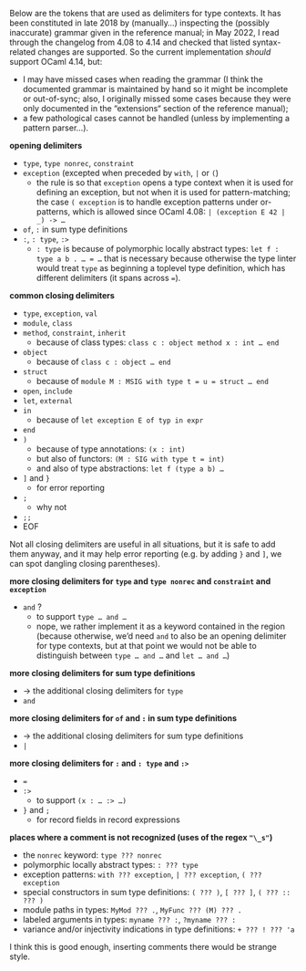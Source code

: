 Below are the tokens that are used as delimiters for type contexts. It has been
constituted in late 2018 by (manually…) inspecting the (possibly inaccurate)
grammar given in the reference manual; in May 2022, I read through the changelog
from 4.08 to 4.14 and checked that listed syntax-related changes are supported.
So the current implementation *should* support OCaml 4.14, but:

  * I may have missed cases when reading the grammar (I think the documented
    grammar is maintained by hand so it might be incomplete or out-of-sync;
    also, I originally missed some cases because they were only documented in
    the “extensions“ section of the reference manual);
  * a few pathological cases cannot be handled (unless by implementing a pattern
    parser…).

**opening delimiters**
  + `type`, `type nonrec`, `constraint`
  + `exception` (excepted when preceded by `with`, `|` or `(`)
      * the rule is so that `exception` opens a type context when it is used for
        defining an exception, but not when it is used for pattern-matching; the
        case `( exception` is to handle exception patterns under or-patterns,
        which is allowed since OCaml 4.08: `| (exception E 42 | _) -> …`
  + `of`, `:` in sum type definitions
  + `:`, `: type`, `:>`
      * `: type` is because of polymorphic locally abstract types: `let f : type a b . … = …`
        that is necessary because otherwise the type linter would treat `type`
        as beginning a toplevel type definition, which has different delimiters
        (it spans across `=`).

**common closing delimiters**
  + `type`, `exception`, `val`
  + `module`, `class`
  + `method`, `constraint`, `inherit`
      * because of class types: `class c : object method x : int … end`
  + `object`
      * because of `class c : object … end`
  + `struct`
      * because of `module M : MSIG with type t = u = struct … end`
  + `open`, `include`
  + `let`, `external`
  + `in`
      * because of `let exception E of typ in expr`
  + `end`
  + `)`
      * because of type annotations: `(x : int)`
      * but also of functors: `(M : SIG with type t = int)`
      * and also of type abstractions: `let f (type a b) …`
  + `]` and `}`
      * for error reporting
  + `;`
      * why not
  + `;;`
  + EOF

Not all closing delimiters are useful in all situations, but it is safe to add
them anyway, and it may help error reporting (e.g. by adding `}` and `]`, we can
spot dangling closing parentheses).

**more closing delimiters for `type` and `type nonrec` and `constraint` and `exception`**
  - `and` ? 
      * to support `type … and …`
      * nope, we rather implement it as a keyword contained in the region
        (because otherwise, we’d need `and` to also be an opening delimiter for
        type contexts, but at that point we would not be able to distinguish
        between `type … and …` and `let … and …`)

**more closing delimiters for sum type definitions**
  + → the additional closing delimiters for `type`
  + `and`

**more closing delimiters for `of` and `:` in sum type definitions**
  + → the additional closing delimiters for sum type definitions
  + `|`

**more closing delimiters for `:` and `: type` and `:>`**
  + `=`
  + `:>`
      * to support `(x : … :> …)`
  + `}` and `;`
      * for record fields in record expressions

**places where a comment is not recognized (uses of the regex `"\_s"`)**
  - the `nonrec` keyword: `type ??? nonrec`
  - polymorphic locally abstract types: `: ??? type`
  - exception patterns: `with ??? exception`, `| ??? exception`, `( ??? exception`
  - special constructors in sum type definitions: `( ??? )`, `[ ??? ]`, `( ??? :: ??? )`
  - module paths in types: `MyMod ??? .`, `MyFunc ??? (M) ??? .`
  - labeled arguments in types: `myname ??? :`, `?myname ??? :`
  - variance and/or injectivity indications in type definitions: `+ ??? ! ??? 'a`

I think this is good enough, inserting comments there would be strange style.
